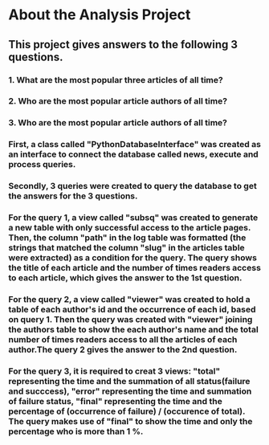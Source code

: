 # About the Analysis Project
## This project gives answers to the following 3 questions.
### 1. What are the most popular three articles of all time?
### 2. Who are the most popular article authors of all time?
### 3. Who are the most popular article authors of all time?

### First, a class called "PythonDatabaseInterface" was created as an interface to connect the database called news, execute and process queries.

### Secondly, 3 queries were created to query the database to get the answers for the 3 questions.
### For the query 1, a view called "subsq" was created to generate a new table with only successful access to the article pages. Then, the column "path" in the log table was formatted (the strings that matched the column "slug" in the articles table were extracted) as a condition for the query. The query shows the title of each article and the number of times readers access to each article, which gives the answer to the 1st question.

### For the query 2, a view called "viewer" was created to hold a table of each author's id and the occurrence of each id, based on query 1. Then the query was created with "viewer" joining the authors table to show the each author's name and the total number of times readers access to all the articles of each author.The query 2 gives the answer to the 2nd question.

### For the query 3, it is required to creat 3 views: "total" representing the time and the summation of all status(failure and succcess), "error" representing the time and summation of failure status, "final" representing the time and the percentage of (occurrence of failure) / (occurence of total). The query makes use of "final" to show the time and only the percentage who is more than 1 %.
